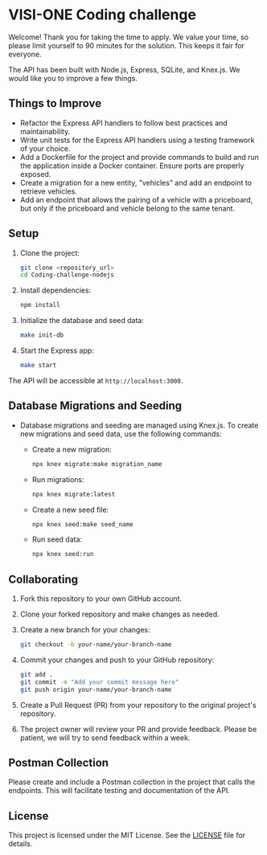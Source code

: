 # VISI-ONE Coding challenge

Welcome! Thank you for taking the time to apply.  We value your time, so please limit yourself to 90 minutes for the solution.  This keeps it fair for everyone.

The API has been built with Node.js, Express, SQLite, and Knex.js.  We would like you to improve a few things.

## Things to Improve

- Refactor the Express API handlers to follow best practices and maintainability.
- Write unit tests for the Express API handlers using a testing framework of your choice.
- Add a Dockerfile for the project and provide commands to build and run the application inside a Docker container. Ensure ports are properly exposed.
- Create a migration for a new entity, "vehicles" and add an endpoint to retrieve vehicles.
- Add an endpoint that allows the pairing of a vehicle with a priceboard, but only if the priceboard and vehicle belong to the same tenant.

## Setup

1. Clone the project:

   ```bash
   git clone <repository_url>
   cd Coding-challenge-nodejs
   ```

2. Install dependencies:

   ```bash
   npm install
   ```

3. Initialize the database and seed data:

   ```bash
   make init-db
   ```

4. Start the Express app:

   ```bash
   make start
   ```

The API will be accessible at `http://localhost:3000`.

## Database Migrations and Seeding

- Database migrations and seeding are managed using Knex.js. To create new migrations and seed data, use the following commands:

   - Create a new migration:
     ```bash
     npx knex migrate:make migration_name
     ```

   - Run migrations:
     ```bash
     npx knex migrate:latest
     ```

   - Create a new seed file:
     ```bash
     npx knex seed:make seed_name
     ```

   - Run seed data:
     ```bash
     npx knex seed:run
     ```

## Collaborating

1. Fork this repository to your own GitHub account.

2. Clone your forked repository and make changes as needed.

3. Create a new branch for your changes:

   ```bash
   git checkout -b your-name/your-branch-name
   ```

4. Commit your changes and push to your GitHub repository:

   ```bash
   git add .
   git commit -m "Add your commit message here"
   git push origin your-name/your-branch-name
   ```

5. Create a Pull Request (PR) from your repository to the original project's repository.

6. The project owner will review your PR and provide feedback. Please be patient, we will try to send feedback within a week.

## Postman Collection

Please create and include a Postman collection in the project that calls the endpoints. This will facilitate testing and documentation of the API.

## License

This project is licensed under the MIT License. See the [LICENSE](LICENSE) file for details.